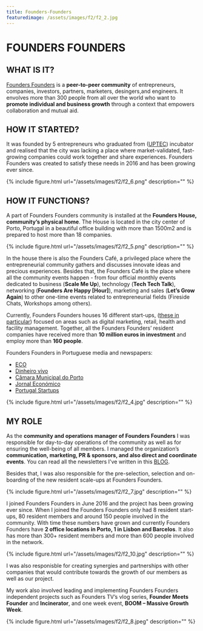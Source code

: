 ```yaml
---
title: Founders-Founders
featuredimage: /assets/images/f2/f2_2.jpg
---
```

# FOUNDERS FOUNDERS

## WHAT IS IT?

[Founders Founders](http://www.founders-founders.com/) is a **peer-to-peer community** of entrepreneurs, companies, investors, partners, marketers, desingers,and engineers. It envolves more than 300 people from all over the world who want to **promote individual and business growth** through a context that empowers collaboration and mutual aid.

## HOW IT STARTED?

It was founded by 5 entrepreneurs who graduated from ([UPTEC](https://uptec.up.pt/)) incubator and realised that the city was lacking a place where market-validated, fast-growing companies could work together and share experiences. Founders Founders was created to satisfy these needs in 2016 and has been growing ever since.

{% include figure.html url="/assets/images/f2/f2_6.png" description="" %}

## HOW IT FUNCTIONS?

A part of Founders Founders community is installed at the **Founders House, community’s physical home**. The House is located in the city center of Porto, Portugal in a beautiful office building with more than 1500m2 and is prepared to host more than 18 companies.

{% include figure.html url="/assets/images/f2/f2_5.png" description="" %}

In the house there is also the Founders Café, a privileged place where the entrepreneurial community gathers and discusses innovate ideas and precious experiences. Besides that, the Founders Café is the place where all the community events happen - from four official monthly events dedicated to business (**Scale Me Up**), technology (**Tech Tech Talk**), networking (**Founders Are Happy [Hour]**), marketing and sales (**Let’s Grow Again**) to other one-time events related to entrepreneurial fields (Fireside Chats, Workshops among others).

Currently, Founders Founders houses 16 different start-ups, ([these in particular](http://www.founders-founders.com/residents/)) focused on areas such as digital marketing, retail, health and facility management. Together, all the Founders Founders’ resident companies have received more than **10 million euros in investment** and employ more than **160 people**.

Founders Founders in Portuguese media and newspapers:

- [ECO](https://eco.pt/reportagem/volta-a-portugal-em-incubadoras-founders-founders-porto-sentido-pelos-fundadores/)
- [Dinheiro vivo](https://www.dinheirovivo.pt/fazedores/founders-founders-dar-o-salto-em-grupo-sem-perder-espirito-startup/)
- [Câmara Municipal do Porto](http://www.porto.pt/noticias/comunidade-founders-founders-reflete-dinamica-empreendedora-do-porto)
- [Jornal Económico](http://www.jornaleconomico.sapo.pt/noticias/founders-founders-e-a-comunidade-que-une-fundadores-de-todo-o-mundo-139478)
- [Portugal Startups](https://portugalstartups.com/2016/02/founders-founders/)


{% include figure.html url="/assets/images/f2/f2_4.jpg" description="" %}

## MY ROLE

As the **community and operations manager of Founders Founders** I was responsible for day-to-day operations of the community as well as for ensuring the well-being of all members. I managed the organization’s **communication, marketing, PR & sponsors, and also direct and coordinate events**. You can read all the newsletters I've written in this <a href="/blog">BLOG</a>.

Besides that, I was also responsible for the pre-selection, selection and on-boarding of the new resident scale-ups at Founders Founders.

{% include figure.html url="/assets/images/f2/f2_7.jpg" description="" %}

I joined Founders Founders in June 2016 and the project has been growing ever since. When I joined the Founders Founders only had 8 resident start-ups, 80 resident members and around 150 people involved in the community. With time these numbers have grown and currently Founders Founders have **2 office locations in Porto, 1 in Lisbon and Barcelos**. It also has more than 300+ resident members and more than 600 people involved in the network.

{% include figure.html url="/assets/images/f2/f2_10.jpg" description="" %}

I was also responisble for creating synergies and partnerships with other companies that would contribute towards the growth of our members as well as our project. 

My work also involved leading and implementing Founders Founders independent projects such as Founders TV’s vlog series, **Founder Meets Founder** and **Incinerator**, and one week event, **BOOM – Massive Growth Week**.

{% include figure.html url="/assets/images/f2/f2_8.jpeg" description="" %}



